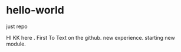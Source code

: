 # hello-world
just repo

HI KK here . First To Text on the github. new experience.
starting new module.
